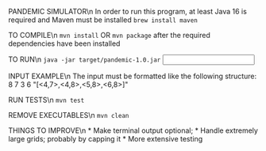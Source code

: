 PANDEMIC SIMULATOR\n
	In order to run this program, at least Java 16 is required and Maven must be installed
		```brew install maven```

TO COMPILE\n
	```mvn install```
		OR ```mvn package``` after the required dependencies have been installed

TO RUN\n
	```java -jar target/pandemic-1.0.jar``` <INPUT>
	
INPUT EXAMPLE\n
The input must be formatted like the following structure:
	8 7 3 6 "[<4,7>,<4,8>,<5,8>,<6,8>]"


RUN TESTS\n
	```mvn test```

REMOVE EXECUTABLES\n
	```mvn clean```


THINGS TO IMPROVE\n
	* Make terminal output optional;
	* Handle extremely large grids; probably by capping it
	* More extensive testing